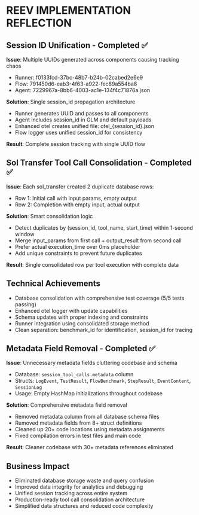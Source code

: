 # REEV IMPLEMENTATION REFLECTION

## Session ID Unification - Completed ✅
**Issue**: Multiple UUIDs generated across components causing tracking chaos
- Runner: f0133fcd-37bc-48b7-b24b-02cabed2e6e9  
- Flow: 791450d6-eab3-4f63-a922-fec89a554ba8
- Agent: 7229967a-8bb6-4003-ac1e-134f4c71876a.json

**Solution**: Single session_id propagation architecture
- Runner generates UUID and passes to all components
- Agent includes session_id in GLM and default payloads  
- Enhanced otel creates unified file: otel_{session_id}.json
- Flow logger uses unified session_id for consistency

**Result**: Complete session tracking with single UUID flow

## Sol Transfer Tool Call Consolidation - Completed ✅  
**Issue**: Each sol_transfer created 2 duplicate database rows:
- Row 1: Initial call with input params, empty output
- Row 2: Completion with empty input, actual output

**Solution**: Smart consolidation logic
- Detect duplicates by (session_id, tool_name, start_time) within 1-second window
- Merge input_params from first call + output_result from second call  
- Prefer actual execution_time over 0ms placeholder
- Add unique constraints to prevent future duplicates

**Result**: Single consolidated row per tool execution with complete data

## Technical Achievements
- Database consolidation with comprehensive test coverage (5/5 tests passing)
- Enhanced otel logger with update capabilities
- Schema updates with proper indexing and constraints
- Runner integration using consolidated storage method
- Clean separation: benchmark_id for identification, session_id for tracing

## Metadata Field Removal - Completed ✅
**Issue**: Unnecessary metadata fields cluttering codebase and schema
- Database: `session_tool_calls.metadata` column 
- Structs: `LogEvent`, `TestResult`, `FlowBenchmark`, `StepResult`, `EventContent`, `SessionLog`
- Usage: Empty HashMap initializations throughout codebase

**Solution**: Comprehensive metadata field removal
- Removed metadata column from all database schema files
- Removed metadata fields from 8+ struct definitions  
- Cleaned up 20+ code locations using metadata assignments
- Fixed compilation errors in test files and main code

**Result**: Cleaner codebase with 30+ metadata references eliminated

## Business Impact  
- Eliminated database storage waste and query confusion
- Improved data integrity for analytics and debugging  
- Unified session tracking across entire system
- Production-ready tool call consolidation architecture
- Simplified data structures and reduced code complexity
